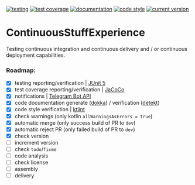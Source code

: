 [![testing](https://img.shields.io/static/v1?label=testing&message=passed&labelColor=212121&color=00c853&style=flat)](https://kepocnhh.github.io/ContinuousStuffExperience/reports/testing/fc8db3d5e26cee946467c19c2fa72895f6eb7a2c75772db835090b2d259bd455e47395b20687eb426edf97652a96046b46f0a35aa627dbc829f71f90d4b2b0ab/)
[![test coverage](https://img.shields.io/static/v1?label=test%20coverage&message=100%25&labelColor=212121&color=00c853&style=flat)](https://kepocnhh.github.io/ContinuousStuffExperience/reports/coverage/98ad10d65852cb3b16bd0477632b87f890c8810233ed2c0ab590f5236734c25305ccd5fe65210304f99957d1842cd1102677dc8d13638426d957e6c3e5783532/)
[![documentation](https://img.shields.io/badge/documentation-2962ff.svg?style=flat)](https://kepocnhh.github.io/ContinuousStuffExperience/documentation/253a69f28304bb898f2ce211d23823172f9a49606701118f7e3774f1b7bc59e61d5b35be72da1520bfa15fe423d5174decc89501e323ba4bc5bdd81d77c5ab2d/)
[![code style](https://img.shields.io/static/v1?label=code%20style&message=Kotlin%20Coding%20Conventions&labelColor=212121&color=2962ff&style=flat)](https://kotlinlang.org/docs/reference/coding-conventions.html)
[![current version](https://img.shields.io/static/v1?label=current%20version&message=0.0.4&labelColor=212121&color=2962ff&style=flat)](https://github.com/kepocnhh/ContinuousStuffExperience/releases)

# ContinuousStuffExperience
Testing continuous integration and continuous delivery and / or continuous deployment capabilities.

### Roadmap:

- [x] testing reporting/verification | [JUnit 5](https://junit.org/junit5/)
- [x] test coverage reporting/verification | [JaCoCo](https://www.jacoco.org/jacoco/)
- [x] notifications | [Telegram Bot API](https://core.telegram.org/bots/api/)
- [x] code documentation generate ([dokka](https://github.com/Kotlin/dokka/)) / verification ([detekt](https://github.com/arturbosch/detekt/))
- [x] code style verification | [ktlint](https://ktlint.github.io/)
- [x] check warnings (only kotlin `allWarningsAsErrors = true`)
- [x] automatic merge (only success build of PR to `dev`)
- [x] automatic reject PR (only failed build of PR to `dev`)
- [x] check version
- [ ] increment version
- [ ] check `todo`/`fixme`
- [ ] code analysis
- [ ] check license
- [ ] assembly
- [ ] delivery